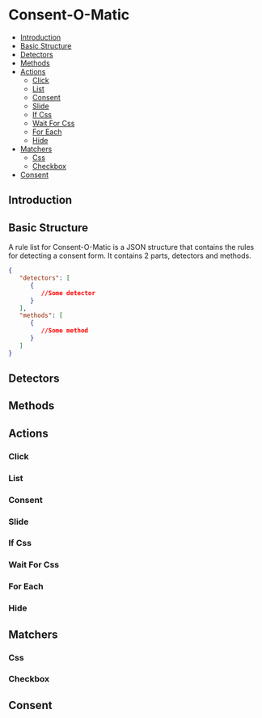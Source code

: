 # Consent-O-Matic

* [Introduction](#introduction)
* [Basic Structure](#basic-structure)
* [Detectors](#detectors)
* [Methods](#methods)
* [Actions](#actions)
    * [Click](#click)
    * [List](#list)
    * [Consent](#consent)
    * [Slide](#slide)
    * [If Css](#if-css)
    * [Wait For Css](#wait-for-css)
    * [For Each](#for-each)
    * [Hide](#hide)
* [Matchers](#matchers)
    * [Css](#css)
    * [Checkbox](#checkbox)
* [Consent](#consent)

## Introduction

## Basic Structure

A rule list for Consent-O-Matic is a JSON structure that contains the rules for detecting a consent form.
It contains 2 parts, detectors and methods.

```json
{
   "detectors": [
      {
         //Some detector
      }
   ],
   "methods": [
      {
         //Some method
      }
   ]
}
```

## Detectors

## Methods

## Actions

### Click

### List

### Consent

### Slide

### If Css

### Wait For Css

### For Each

### Hide

## Matchers

### Css

### Checkbox

## Consent
